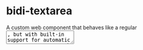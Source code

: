 # bidi-textarea

A custom <bidi-textarea> web component that behaves like a regular <textarea>, but with built-in support for automatic **per-paragraph text direction** (LTR/RTL), ideal for multilingual content.

---

## Features

Automatic direction detection per paragraph
Simple API: works like a native <textarea>
Lightweight and framework-free
Uses Shadow DOM for clean encapsulation

---

## CDN

You can load the component directly from the CDN:
https://cdn.jsdelivr.net/gh/ShahroozD/bidi-textarea/index.js

---

## Usage

Simply use the <bidi-textarea> tag instead of a regular <textarea>:
html
<bidi-textarea id="myEditor"></bidi-textarea>

<script type="module">
  window.addEventListener('DOMContentLoaded', () => {
    const el = document.getElementById('myEditor');
    el.value = "Hello world\nسلام دنیا\nBonjour le monde";

    el.addEventListener('input', () => {
      console.log("Value:", el.value);
    });
  });
</script>

> Make sure to set the value **after** the DOM is loaded (DOMContentLoaded), so the custom element is properly initialized.

---

## 🛠️ API

| Property/Method | Description                            |
|------------------|----------------------------------------|
| value          | Plain text with \n line breaks       |
| focus()        | Focus the editable content             |
| clear()        | Clears all content                     |

---

## 🖌️ Styling

You can style the outer element with normal CSS:
css
bidi-textarea {
  display: block;
  margin: 20px;
}

---

## ✅ License

MIT — free to use, modify, and share.